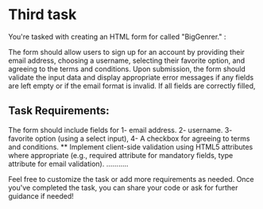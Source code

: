 # Third task

You're tasked with creating an HTML form for  called "BigGenrer."  :

The form should allow users to sign up for an account by providing their email address,
choosing a username,
selecting their favorite option, 
and agreeing to the terms and conditions.
Upon submission, the form should validate the input data and display appropriate error messages if any fields are left empty or if the email format is invalid. If all fields are correctly filled, 

## Task Requirements:

The form should include fields for
1- email address.
2- username.
3- favorite option (using a select input),
4- A checkbox for agreeing to terms and conditions.
** Implement client-side validation using HTML5 attributes where appropriate (e.g., required attribute for mandatory fields, type attribute for email validation).
...........

Feel free to customize the task or add more requirements as needed. Once you've completed the task, you can share your code or ask for further guidance if needed!
